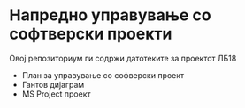 # Напредно управување со софтверски проекти

Овој репозиториум ги содржи датотеките за проектот ЛБ18

- План за управување со софверски проект
- Гантов дијаграм
- MS Project проект
